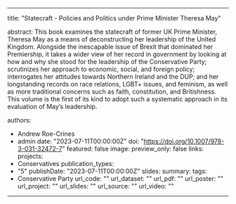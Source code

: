 ---
title: "Statecraft - Policies and Politics under Prime Minister Theresa May"

abstract: This book examines the statecraft of former UK Prime Minister, Theresa May as a means of deconstructing her leadership of the United Kingdom. Alongside the inescapable issue of Brexit that dominated her Premiership, it takes a wider view of her record in government by looking at how and why she stood for the leadership of the Conservative Party; scrutinizes her approach to economic, social, and foreign policy; interrogates her attitudes towards Northern Ireland and the DUP; and her longstanding records on race relations, LGBT+ issues, and feminism, as well as more traditional concerns such as faith, constitution, and Britishness. This volume is the first of its kind to adopt such a systematic approach in its evaluation of May’s leadership.

authors:
- Andrew Roe-Crines
- admin
date: "2023-07-11T00:00:00Z"
doi: "https://doi.org/10.1007/978-3-031-32472-7"
featured: false
image:
  preview_only: false
links:
projects:
- Conservatives
publication_types:
- "5"
publishDate: "2023-07-11T00:00:00Z"
slides: 
summary:
tags:
- Conservative Party
url_code: ""
url_dataset: ""
url_pdf: ""
url_poster: ""
url_project: ""
url_slides: ""
url_source: ""
url_video: ""
------
